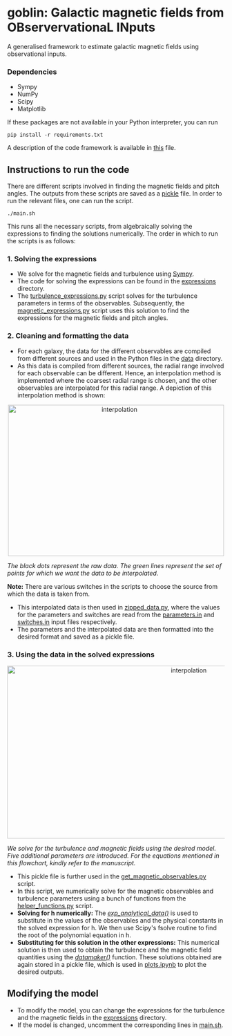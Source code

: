 # goblin: Galactic magnetic fields from OBservervationaL INputs
A generalised framework to estimate galactic magnetic fields using observational inputs.

### Dependencies
* Sympy
* NumPy
* Scipy
* Matplotlib

If these packages are not available in your Python interpreter, you can run
```
pip install -r requirements.txt
```
A description of the code framework is available in [this](framework.md) file.
## Instructions to run the code
There are different scripts involved in finding the magnetic fields and pitch angles. The outputs from these scripts are saved as a [pickle](https://docs.python.org/3/library/pickle.html) file. In order to run the relevant files, one can run the script.
```
./main.sh
```
This runs all the necessary scripts, from algebraically solving the expressions to finding the solutions numerically. The order in which to run the scripts is as follows:
### 1. Solving the expressions

* We solve for the magnetic fields and turbulence using [Sympy](https://www.sympy.org/en/index.html).
* The code for solving the expressions can be found in the [expressions](expressions) directory.
* The [turbulence_expressions.py](expressions/turbulence_expressions.py) script solves for the turbulence parameters in terms of the observables. Subsequently, the [magnetic_expressions.py](expressions/magnetic_expressions.py) script uses this solution to find the expressions for the magnetic fields and pitch angles.

### 2. Cleaning and formatting the data
* For each galaxy, the data for the different observables are compiled from different sources and used in the Python files in the [data](data) directory.
*  As this data is compiled from different sources, the radial range involved for each observable can be different. Hence, an interpolation method is implemented where the coarsest radial range is chosen, and the other observables are interpolated for this radial range. A depiction of this interpolation method is shown:
<p align="center">
<img src = "https://github.com/Rnazx/MSc.-Thesis/assets/42196798/edec171d-9f47-4877-b9ec-7e1c19892d9c" width ="500" height = "350" alt = "interpolation" />

<em align="center">The black dots represent the raw data. The green lines represent the set of points for which we want the data to be interpolated.</em>
</p>

**Note:** There are various switches in the scripts to choose the source from which the data is taken from.

* This interpolated data is then used in [zipped_data.py](zipped_data.py), where the values for the parameters and switches are read from the [parameters.in](parameters.in) and [switches.in](switches.in) input files respectively.
* The parameters and the interpolated data are then formatted into the desired format and saved as a pickle file.

### 3. Using the data in the solved expressions
<p align="center">
<img src = "https://github.com/Rnazx/goblin/assets/42196798/800f3048-82c3-46b5-8927-526da900423d" width ="825" height = "400" alt = "interpolation" />

<em align="center"> We solve for the turbulence and magnetic fields using the desired model. Five additional parameters are introduced. For the equations mentioned in this flowchart, kindly refer to the manuscript.</em>
</p>

* This pickle file is further used in the [get_magnetic_observables.py](get_magnetic_observables.py) script.
* In this script, we numerically solve for the magnetic observables and turbulence parameters using a bunch of functions from the [helper_functions.py](helper_functions.py) script.
* **Solving for h numerically:** The [_exp_analytical_data()_](helper_functions.py#L82) is used to substitute in the values of the observables and the physical constants in the solved expression for h. We then use Scipy's fsolve routine to find the root of the polynomial equation in h. 
* **Substituting for this solution in the other expressions:** This numerical solution is then used to obtain the turbulence and the magnetic field quantities using the [_datamaker()_](helper_functions.py#L94) function.
These solutions obtained are again stored in a pickle file, which is used in [plots.ipynb](plots.ipynb) to plot the desired outputs.

## Modifying the model
* To modify the model, you can change the expressions for the turbulence and the magnetic fields in the [expressions](/expressions) directory.
* If the model is changed, uncomment the corresponding lines in [main.sh](main.sh).



